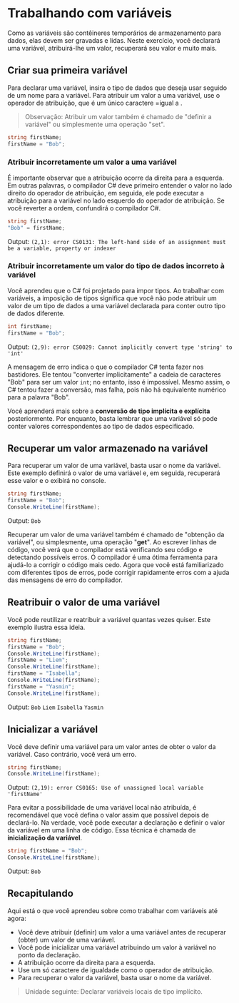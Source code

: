 # Trabalhando com variáveis

Como as variáveis são contêineres temporários de armazenamento para dados, elas devem ser gravadas e lidas.
Neste exercício, você declarará uma variável, atribuirá-lhe um valor, recuperará seu valor e muito mais.

## Criar sua primeira variável

Para declarar uma variável, insira o tipo de dados que deseja usar seguido de um nome para a variável.
Para atribuir um valor a uma variável, use o operador de atribuição, que é um único caractere =igual a .
> Observação: Atribuir um valor também é chamado de "definir a variável" ou simplesmente uma operação "set".

```csharp
string firstName;
firstName = "Bob";
```

### Atribuir incorretamente um valor a uma variável

É importante observar que a atribuição ocorre da direita para a esquerda.
Em outras palavras, o compilador C# deve primeiro entender o valor no lado direito do operador de atribuição, em seguida, ele pode executar a atribuição para a variável no lado esquerdo do operador de atribuição. Se você reverter a ordem, confundirá o compilador C#.

```csharp
string firstName;
"Bob" = firstName;
```

Output: `(2,1): error CS0131: The left-hand side of an assignment must be a variable, property or indexer`

### Atribuir incorretamente um valor do tipo de dados incorreto à variável

Você aprendeu que o C# foi projetado para impor tipos.
Ao trabalhar com variáveis, a imposição de tipos significa que você não pode atribuir um valor de um tipo de dados a uma variável declarada para conter outro tipo de dados diferente.

```csharp
int firstName;
firstName = "Bob";
```

Output: `(2,9): error CS0029: Cannot implicitly convert type 'string' to 'int'`

A mensagem de erro indica o que o compilador C# tenta fazer nos bastidores. Ele tentou "converter implicitamente" a cadeia de caracteres "Bob" para ser um valor `int`; no entanto, isso é impossível. Mesmo assim, o C# tentou fazer a conversão, mas falha, pois não há equivalente numérico para a palavra "Bob".

Você aprenderá mais sobre a **conversão de tipo implícita e explícita** posteriormente. Por enquanto, basta lembrar que uma variável só pode conter valores correspondentes ao tipo de dados especificado.

## Recuperar um valor armazenado na variável

Para recuperar um valor de uma variável, basta usar o nome da variável.
Este exemplo definirá o valor de uma variável e, em seguida, recuperará esse valor e o exibirá no console.

```csharp
string firstName;
firstName = "Bob";
Console.WriteLine(firstName);
```

Output: `Bob`

Recuperar um valor de uma variável também é chamado de "obtenção da variável", ou simplesmente, uma operação "**get**".
Ao escrever linhas de código, você verá que o compilador está verificando seu código e detectando possíveis erros. O compilador é uma ótima ferramenta para ajudá-lo a corrigir o código mais cedo. Agora que você está familiarizado com diferentes tipos de erros, pode corrigir rapidamente erros com a ajuda das mensagens de erro do compilador.

## Reatribuir o valor de uma variável

Você pode reutilizar e reatribuir a variável quantas vezes quiser. Este exemplo ilustra essa ideia.

```csharp
string firstName;
firstName = "Bob";
Console.WriteLine(firstName);
firstName = "Liem";
Console.WriteLine(firstName);
firstName = "Isabella";
Console.WriteLine(firstName);
firstName = "Yasmin";
Console.WriteLine(firstName);
```

Output:
`Bob`
`Liem`
`Isabella`
`Yasmin`

## Inicializar a variável

Você deve definir uma variável para um valor antes de obter o valor da variável. Caso contrário, você verá um erro.

```csharp
string firstName;
Console.WriteLine(firstName);
```

Output: `(2,19): error CS0165: Use of unassigned local variable 'firstName'`

Para evitar a possibilidade de uma variável local não atribuída, é recomendável que você defina o valor assim que possível depois de declará-lo.
Na verdade, você pode executar a declaração e definir o valor da variável em uma linha de código. Essa técnica é chamada de **inicialização da variável**.

```csharp
string firstName = "Bob";
Console.WriteLine(firstName);
```

Output: `Bob`

## Recapitulando

Aqui está o que você aprendeu sobre como trabalhar com variáveis até agora:

- Você deve atribuir (definir) um valor a uma variável antes de recuperar (obter) um valor de uma variável.
- Você pode inicializar uma variável atribuindo um valor à variável no ponto da declaração.
- A atribuição ocorre da direita para a esquerda.
- Use um só caractere de igualdade como o operador de atribuição.
- Para recuperar o valor da variável, basta usar o nome da variável.

> Unidade seguinte: Declarar variáveis locais de tipo implícito.
